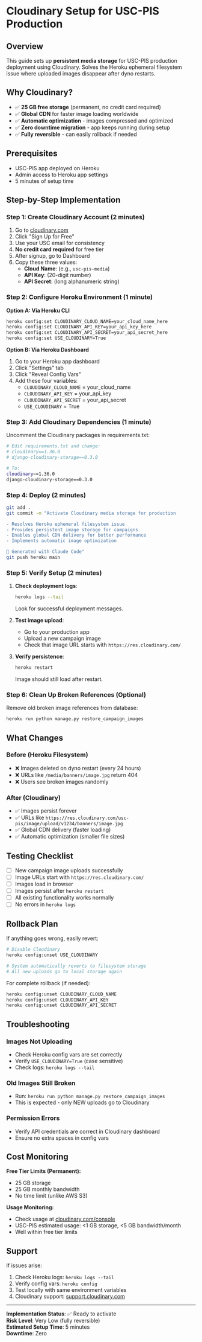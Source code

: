 # Cloudinary Setup for USC-PIS Production

## Overview

This guide sets up **persistent media storage** for USC-PIS production deployment using Cloudinary. Solves the Heroku ephemeral filesystem issue where uploaded images disappear after dyno restarts.

## Why Cloudinary?

- ✅ **25 GB free storage** (permanent, no credit card required)
- ✅ **Global CDN** for faster image loading worldwide  
- ✅ **Automatic optimization** - images compressed and optimized
- ✅ **Zero downtime migration** - app keeps running during setup
- ✅ **Fully reversible** - can easily rollback if needed

## Prerequisites

- USC-PIS app deployed on Heroku
- Admin access to Heroku app settings
- 5 minutes of setup time

## Step-by-Step Implementation

### Step 1: Create Cloudinary Account (2 minutes)

1. Go to [cloudinary.com](https://cloudinary.com)
2. Click "Sign Up for Free"
3. Use your USC email for consistency
4. **No credit card required** for free tier
5. After signup, go to Dashboard
6. Copy these three values:
   - **Cloud Name**: (e.g., `usc-pis-media`)
   - **API Key**: (20-digit number)
   - **API Secret**: (long alphanumeric string)

### Step 2: Configure Heroku Environment (1 minute)

**Option A: Via Heroku CLI**
```bash
heroku config:set CLOUDINARY_CLOUD_NAME=your_cloud_name_here
heroku config:set CLOUDINARY_API_KEY=your_api_key_here
heroku config:set CLOUDINARY_API_SECRET=your_api_secret_here
heroku config:set USE_CLOUDINARY=True
```

**Option B: Via Heroku Dashboard**
1. Go to your Heroku app dashboard
2. Click "Settings" tab
3. Click "Reveal Config Vars"
4. Add these four variables:
   - `CLOUDINARY_CLOUD_NAME` = your_cloud_name
   - `CLOUDINARY_API_KEY` = your_api_key  
   - `CLOUDINARY_API_SECRET` = your_api_secret
   - `USE_CLOUDINARY` = True

### Step 3: Add Cloudinary Dependencies (1 minute)

Uncomment the Cloudinary packages in requirements.txt:

```bash
# Edit requirements.txt and change:
# cloudinary==1.36.0
# django-cloudinary-storage==0.3.0

# To:
cloudinary==1.36.0
django-cloudinary-storage==0.3.0
```

### Step 4: Deploy (2 minutes)

```bash
git add .
git commit -m "Activate Cloudinary media storage for production

- Resolves Heroku ephemeral filesystem issue
- Provides persistent image storage for campaigns
- Enables global CDN delivery for better performance
- Implements automatic image optimization

🤖 Generated with Claude Code"
git push heroku main
```

### Step 5: Verify Setup (2 minutes)

1. **Check deployment logs**:
   ```bash
   heroku logs --tail
   ```
   Look for successful deployment messages.

2. **Test image upload**:
   - Go to your production app
   - Upload a new campaign image
   - Check that image URL starts with `https://res.cloudinary.com/`

3. **Verify persistence**:
   ```bash
   heroku restart
   ```
   Image should still load after restart.

### Step 6: Clean Up Broken References (Optional)

Remove old broken image references from database:

```bash
heroku run python manage.py restore_campaign_images
```

## What Changes

### Before (Heroku Filesystem)
- ❌ Images deleted on dyno restart (every 24 hours)
- ❌ URLs like `/media/banners/image.jpg` return 404
- ❌ Users see broken images randomly

### After (Cloudinary)
- ✅ Images persist forever
- ✅ URLs like `https://res.cloudinary.com/usc-pis/image/upload/v1234/banners/image.jpg`
- ✅ Global CDN delivery (faster loading)
- ✅ Automatic optimization (smaller file sizes)

## Testing Checklist

- [ ] New campaign image uploads successfully
- [ ] Image URLs start with `https://res.cloudinary.com/`
- [ ] Images load in browser
- [ ] Images persist after `heroku restart`
- [ ] All existing functionality works normally
- [ ] No errors in `heroku logs`

## Rollback Plan

If anything goes wrong, easily revert:

```bash
# Disable Cloudinary
heroku config:unset USE_CLOUDINARY

# System automatically reverts to filesystem storage
# All new uploads go to local storage again
```

For complete rollback (if needed):
```bash
heroku config:unset CLOUDINARY_CLOUD_NAME
heroku config:unset CLOUDINARY_API_KEY  
heroku config:unset CLOUDINARY_API_SECRET
```

## Troubleshooting

### Images Not Uploading
- Check Heroku config vars are set correctly
- Verify `USE_CLOUDINARY=True` (case sensitive)
- Check logs: `heroku logs --tail`

### Old Images Still Broken
- Run: `heroku run python manage.py restore_campaign_images`
- This is expected - only NEW uploads go to Cloudinary

### Permission Errors
- Verify API credentials are correct in Cloudinary dashboard
- Ensure no extra spaces in config vars

## Cost Monitoring

**Free Tier Limits (Permanent):**
- 25 GB storage
- 25 GB monthly bandwidth
- No time limit (unlike AWS S3)

**Usage Monitoring:**
- Check usage at [cloudinary.com/console](https://cloudinary.com/console)
- USC-PIS estimated usage: <1 GB storage, <5 GB bandwidth/month
- Well within free tier limits

## Support

If issues arise:
1. Check Heroku logs: `heroku logs --tail`
2. Verify config vars: `heroku config`
3. Test locally with same environment variables
4. Cloudinary support: [support.cloudinary.com](https://support.cloudinary.com)

---

**Implementation Status**: ✅ Ready to activate  
**Risk Level**: Very Low (fully reversible)  
**Estimated Setup Time**: 5 minutes  
**Downtime**: Zero